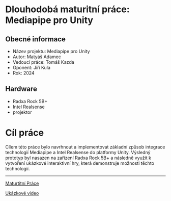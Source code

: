 # Dlouhodobá maturitní práce: Mediapipe pro Unity

## Obecné informace
- Název projektu: Mediapipe pro Unity
- Autor: Matyáš Adamec
- Vedoucí práce: Tomáš Kazda
- Oponent: Jiří Kula
- Rok: 2024

## Hardware
- Radxa Rock 5B+
- Intel Realsense
- projektor


# Cíl práce
Cílem této práce bylo navrhnout a implementovat základní způsob integrace technologií Mediapipe a Intel Realsense do platformy Unity. Výsledný prototyp byl nasazen na zařízení Radxa Rock 5B+ a následně využit k vytvoření ukázkové interaktivní hry, která demonstruje možnosti těchto technologií.

---

[Maturtitní Práce](https://pslib-my.sharepoint.com/:w:/r/personal/matyas_adamec_021_pslib_cz/_layouts/15/guestaccess.aspx?e=ZZ1Wyy&share=EXYwDNfyFWpFoihegAYvxK8BkveoWiYnmVjiS-FMCLr0Xg)

[Ukázkové video](./videos/vid.mp4)



